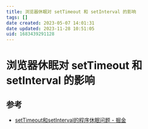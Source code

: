 ```yaml
---
title: 浏览器休眠对 setTimeout 和 setInterval 的影响
tags: []
date created: 2023-05-07 14:01:31
date updated: 2023-11-28 10:51:05
uid: 1683439291128
---
```


# 浏览器休眠对 setTimeout 和 setInterval 的影响

## 参考

- [setTimeout和setInterval的程序休眠问题 - 掘金](https://juejin.cn/post/6844903667456278541)
